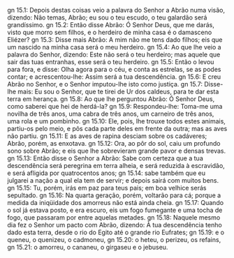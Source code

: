 gn 15.1: Depois destas coisas veio a palavra do Senhor a Abrão numa visão, dizendo: Não temas, Abrão; eu sou o teu escudo, o teu galardão será grandíssimo.
gn 15.2: Então disse Abrão: Ó Senhor Deus, que me darás, visto que morro sem filhos, e o herdeiro de minha casa é o damasceno Eliézer?
gn 15.3: Disse mais Abrão: A mim não me tens dado filhos; eis que um nascido na minha casa será o meu herdeiro.
gn 15.4: Ao que lhe veio a palavra do Senhor, dizendo: Este não será o teu herdeiro; mas aquele que sair das tuas entranhas, esse será o teu herdeiro.
gn 15.5: Então o levou para fora, e disse: Olha agora para o céu, e conta as estrelas, se as podes contar; e acrescentou-lhe: Assim será a tua descendência.
gn 15.6: E creu Abrão no Senhor, e o Senhor imputou-lhe isto como justiça.
gn 15.7: Disse-lhe mais: Eu sou o Senhor, que te tirei de Ur dos caldeus, para te dar esta terra em herança.
gn 15.8: Ao que lhe perguntou Abrão: Ó Senhor Deus, como saberei que hei de herdá-la?
gn 15.9: Respondeu-lhe: Toma-me uma novilha de três anos, uma cabra de três anos, um carneiro de três anos, uma rola e um pombinho.
gn 15.10: Ele, pois, lhe trouxe todos estes animais, partiu-os pelo meio, e pôs cada parte deles em frente da outra; mas as aves não partiu.
gn 15.11: E as aves de rapina desciam sobre os cadáveres; Abrão, porém, as enxotava.
gn 15.12: Ora, ao pôr do sol, caiu um profundo sono sobre Abrão; e eis que lhe sobrevieram grande pavor e densas trevas.
gn 15.13: Então disse o Senhor a Abrão: Sabe com certeza que a tua descendência será peregrina em terra alheia, e será reduzida à escravidão, e será afligida por quatrocentos anos;
gn 15.14: sabe também que eu julgarei a nação a qual ela tem de servir; e depois sairá com muitos bens.
gn 15.15: Tu, porém, irás em paz para teus pais; em boa velhice serás sepultado.
gn 15.16: Na quarta geração, porém, voltarão para cá; porque a medida da iniqüidade dos amorreus não está ainda cheia.
gn 15.17: Quando o sol já estava posto, e era escuro, eis um fogo fumegante e uma tocha de fogo, que passaram por entre aquelas metades.
gn 15.18: Naquele mesmo dia fez o Senhor um pacto com Abrão, dizendo: À tua descendência tenho dado esta terra, desde o rio do Egito até o grande rio Eufrates;
gn 15.19: e o queneu, o quenizeu, o cadmoneu,
gn 15.20: o heteu, o perizeu, os refains,
gn 15.21: o amorreu, o cananeu, o girgaseu e o jebuseu.
